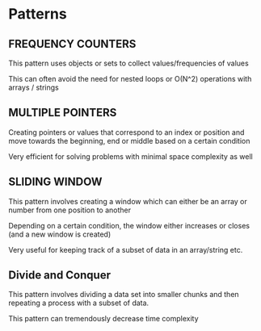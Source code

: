# Patterns

## FREQUENCY COUNTERS
This pattern uses objects or sets to collect values/frequencies of values

This can often avoid the need for nested loops or O(N^2) operations with arrays / strings

## MULTIPLE POINTERS
Creating pointers or values that correspond to an index or position and move towards the beginning, end or middle based on a certain condition

Very efficient for solving problems with minimal space complexity as well

## SLIDING WINDOW
This pattern involves creating a window which can either be an array or number from one position to another

Depending on a certain condition, the window either increases or closes (and a new window is created)

Very useful for keeping track of a subset of data in an array/string etc.

## Divide and Conquer
This pattern involves dividing a data set into smaller chunks and then repeating a process with a subset of data.

This pattern can tremendously decrease time complexity

